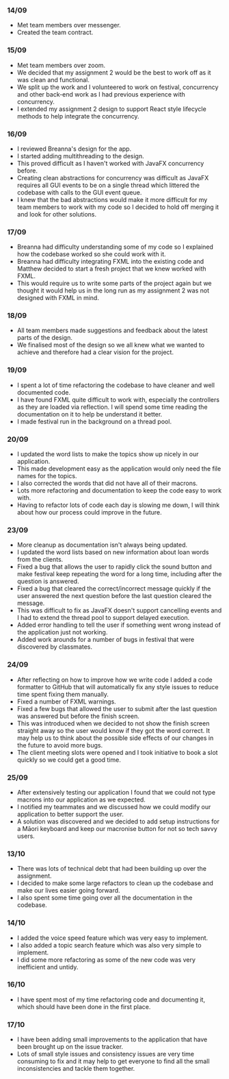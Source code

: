 ### 14/09
- Met team members over messenger.
- Created the team contract.

### 15/09
- Met team members over zoom.
- We decided that my assignment 2 would be the best to work off as it was clean and functional.
- We split up the work and I volunteered to work on festival, concurrency and other back-end work as I had previous experience with concurrency.
- I extended my assignment 2 design to support React style lifecycle methods to help integrate the concurrency.

### 16/09
- I reviewed Breanna's design for the app.
- I started adding multithreading to the design.
- This proved difficult as I haven't worked with JavaFX concurrency before.
- Creating clean abstractions for concurrency was difficult as JavaFX requires all GUI events to be on a single thread which littered the codebase with calls to the GUI event queue.
- I knew that the bad abstractions would make it more difficult for my team members to work with my code so I decided to hold off merging it and look for other solutions.

### 17/09
- Breanna had difficulty understanding some of my code so I explained how the codebase worked so she could work with it.
- Breanna had difficulty integrating FXML into the existing code and Matthew decided to start a fresh project that we knew worked with FXML.
- This would require us to write some parts of the project again but we thought it would help us in the long run as my assignment 2 was not designed with FXML in mind.

### 18/09
- All team members made suggestions and feedback about the latest parts of the design.
- We finalised most of the design so we all knew what we wanted to achieve and therefore had a clear vision for the project.

### 19/09
- I spent a lot of time refactoring the codebase to have cleaner and well documented code.
- I have found FXML quite difficult to work with, especially the controllers as they are loaded via reflection. I will spend some time reading the documentation on it to help be understand it better.
- I made festival run in the background on a thread pool.

### 20/09
- I updated the word lists to make the topics show up nicely in our application.
- This made development easy as the application would only need the file names for the topics.
- I also corrected the words that did not have all of their macrons.
- Lots more refactoring and documentation to keep the code easy to work with.
- Having to refactor lots of code each day is slowing me down, I will think about how our process could improve in the future.

### 23/09
- More cleanup as documentation isn't always being updated.
- I updated the word lists based on new information about loan words from the clients.
- Fixed a bug that allows the user to rapidly click the sound button and make festival keep repeating the word for a long time, including after the question is answered.
- Fixed a bug that cleared the correct/incorrect message quickly if the user answered the next question before the last question cleared the message.
- This was difficult to fix as JavaFX doesn't support cancelling events and I had to extend the thread pool to support delayed execution.
- Added error handling to tell the user if something went wrong instead of the application just not working.
- Added work arounds for a number of bugs in festival that were discovered by classmates.

### 24/09
- After reflecting on how to improve how we write code I added a code formatter to GitHub that will automatically fix any style issues to reduce time spent fixing them manually.
- Fixed a number of FXML warnings.
- Fixed a few bugs that allowed the user to submit after the last question was answered but before the finish screen.
- This was introduced when we decided to not show the finish screen straight away so the user would know if they got the word correct. It may help us to think about the possible side effects of our changes in the future to avoid more bugs.
- The client meeting slots were opened and I took initiative to book a slot quickly so we could get a good time.

### 25/09
- After extensively testing our application I found that we could not type macrons into our application as we expected.
- I notified my teammates and we discussed how we could modify our application to better support the user.
- A solution was discovered and we decided to add setup instructions for a Māori keyboard and keep our macronise button for not so tech savvy users.

### 13/10
- There was lots of technical debt that had been building up over the assignment.
- I decided to make some large refactors to clean up the codebase and make our lives easier going forward.
- I also spent some time going over all the documentation in the codebase.

### 14/10
- I added the voice speed feature which was very easy to implement.
- I also added a topic search feature which was also very simple to implement.
- I did some more refactoring as some of the new code was very inefficient and untidy.

### 16/10
- I have spent most of my time refactoring code and documenting it, which should have been done in the first place.

### 17/10
- I have been adding small improvements to the application that have been brought up on the issue tracker.
- Lots of small style issues and consistency issues are very time consuming to fix and it may help to get everyone to find all the small inconsistencies and tackle them together.
